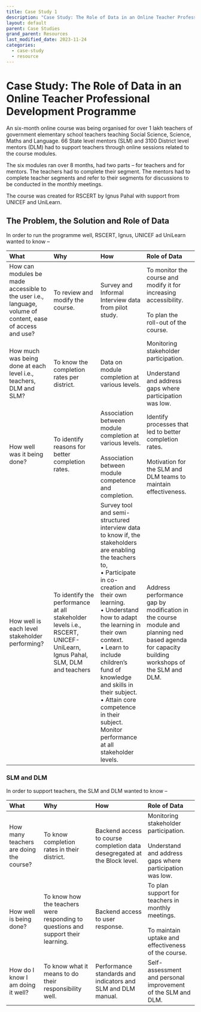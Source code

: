 ```yaml
---
title: Case Study 1
description: "Case Study: The Role of Data in an Online Teacher Professional Development Programme"
layout: default
parent: Case Studies
grand_parent: Resources
last_modified_date: 2023-11-24
categories: 
  - case-study
  - resource
---
```


# Case Study: The Role of Data in an Online Teacher Professional Development Programme

An six-month online course was being organised for over 1 lakh teachers of government elementary school teachers teaching Social Science, Science, Maths and Language. 66 State level mentors (SLM) and 3100 District level mentors (DLM) had to support teachers through online sessions related to the course modules.  

The six modules ran over 8 months, had two parts – for teachers and for mentors. The teachers had to complete their segment. The mentors had to complete teacher segments and refer to their segments for discussions to be conducted in the monthly meetings. 

The course was created for RSCERT by Ignus Pahal with support from UNICEF and UniLearn.

## The Problem, the Solution and Role of Data

In order to run the programme well, RSCERT, Ignus, UNICEF ad UniLearn wanted to know –

|What|Why|How|Role of Data|
|:-|:-|:-|:-|
|How can modules be made accessible to the user i.e., language, volume of content, ease of access and use?|To review and modify the course.|Survey and Informal Interview data from pilot study.|To monitor the course and modify it for increasing accessibility.<br/><br/>To plan the roll-out of the course.|
|How much was being done at each level i.e., teachers, DLM and SLM?|To know the completion rates per district.|Data on module completion at various levels.|Monitoring stakeholder participation.<br/><br/>Understand and address gaps where participation was low.|
|How well was it being done?|To identify reasons for better completion rates.|Association between module completion at various levels.<br/><br/>Association between module competence and completion.|Identify processes that led to better completion rates.<br/><br/>Motivation for the SLM and DLM teams to maintain effectiveness.|
|How well is each level stakeholder performing?|To identify the performance at all stakeholder levels i.e., RSCERT, UNICEF-UniLearn, Ignus Pahal, SLM, DLM and teachers|Survey tool and semi-structured interview data to know if, the stakeholders are enabling the teachers to,<br/>• Participate in co-creation and their own learning.<br/>• Understand how to adapt the learning in their own context.<br/>• Learn to include children’s fund of knowledge and skills in their subject.<br/>• Attain core competence in their subject. Monitor performance at all stakeholder levels.|Address performance gap by modification in the course module and planning ned based agenda for capacity building workshops of the SLM and DLM.|
 
### SLM and DLM
In order to support teachers, the SLM and DLM wanted to know –

|What|Why|How|Role of Data|
|:-|:-|:-|:-|
|How many teachers are doing the course?|To know completion rates in their district.|Backend access to course completion data desegregated at the Block level.|Monitoring stakeholder participation.<br/><br/>Understand and address gaps where participation was low.|
|How well is being done?|To know how the teachers were responding to questions and support their learning.|Backend access to user response.|To plan support for teachers in monthly meetings.<br/><br/>To maintain uptake and effectiveness of the course.|
|How do I know I am doing it well?|To know what it means to do their responsibility well.|Performance standards and indicators and SLM and DLM manual.|Self-assessment and personal improvement of the SLM and DLM.|



